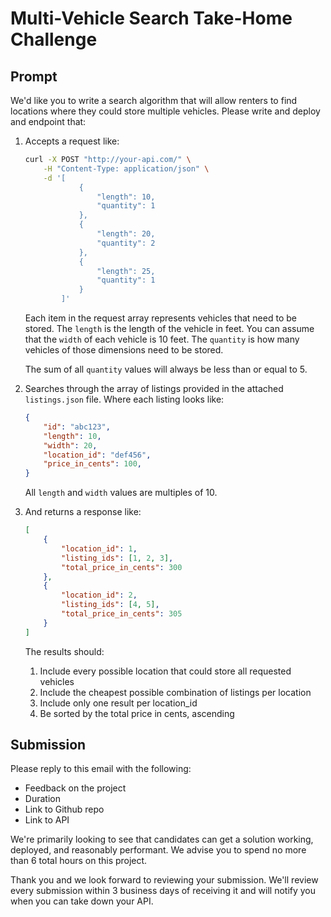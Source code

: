 # Multi-Vehicle Search Take-Home Challenge

## Prompt
We'd like you to write a search algorithm that will allow renters to find locations where they could store multiple vehicles. Please write and deploy and endpoint that:

1. Accepts a request like:
    ```bash
    curl -X POST "http://your-api.com/" \
        -H "Content-Type: application/json" \
        -d '[
                {
                    "length": 10,
                    "quantity": 1
                },
                {
                    "length": 20,
                    "quantity": 2
                },
                {
                    "length": 25,
                    "quantity": 1
                }
            ]'
    ```
    Each item in the request array represents vehicles that need to be stored. The `length` is the length of the vehicle in feet. You can assume that the `width` of each vehicle is 10 feet. The `quantity` is how many vehicles of those dimensions need to be stored. 

    The sum of all `quantity` values will always be less than or equal to 5.

1. Searches through the array of listings provided in the attached `listings.json` file. Where each listing looks like:
    ```json
    {
        "id": "abc123",
        "length": 10,
        "width": 20,
        "location_id": "def456",
        "price_in_cents": 100,
    }
    ```

    All `length` and `width` values are multiples of 10.

1. And returns a response like:
    ```json
    [
        {
            "location_id": 1,
            "listing_ids": [1, 2, 3],
            "total_price_in_cents": 300
        },
        {
            "location_id": 2,
            "listing_ids": [4, 5],
            "total_price_in_cents": 305
        }
    ]
    ```
    The results should:
    1. Include every possible location that could store all requested vehicles
    1. Include the cheapest possible combination of listings per location
    1. Include only one result per location_id
    1. Be sorted by the total price in cents, ascending

## Submission
Please reply to this email with the following:

- Feedback on the project
- Duration
- Link to Github repo
- Link to API

We're primarily looking to see that candidates can get a solution working, deployed, and reasonably performant. We advise you to spend no more than 6 total hours on this project.

Thank you and we look forward to reviewing your submission. We'll review every submission within 3 business days of receiving it and will notify you when you can take down your API.
